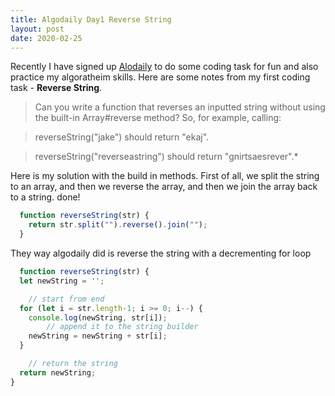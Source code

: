 ```yaml
---
title: Algodaily Day1 Reverse String
layout: post
date: 2020-02-25
---
```


Recently I have signed up [Alodaily](https://algodaily.com/) to do some coding task for fun and also practice my algoratheim skills. Here are some notes from my first coding task - **Reverse String**.

> Can you write a function that reverses an inputted string without using the built-in Array#reverse method? So, for example, calling:

> reverseString("jake") should return "ekaj".

> reverseString("reverseastring") should return "gnirtsaesrever".\*

Here is my solution with the build in methods.
First of all, we split the string to an array, and then we reverse the array, and then we join the array back to a string. done!

```javaScript
  function reverseString(str) {
    return str.split("").reverse().join("");
  }
```

They way algodaily did is reverse the string with a decrementing for loop

```javaScript
  function reverseString(str) {
  let newString = '';

	// start from end
  for (let i = str.length-1; i >= 0; i--) {
    console.log(newString, str[i]);
		// append it to the string builder
    newString = newString + str[i];
  }

	// return the string
  return newString;
}
```
